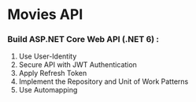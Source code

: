 # Movies API
### Build ASP.NET Core Web API (.NET 6) :
1. Use User-Identity
2. Secure API with JWT Authentication 
3. Apply Refresh Token
4. Implement the Repository and Unit of Work Patterns
5. Use Automapping
